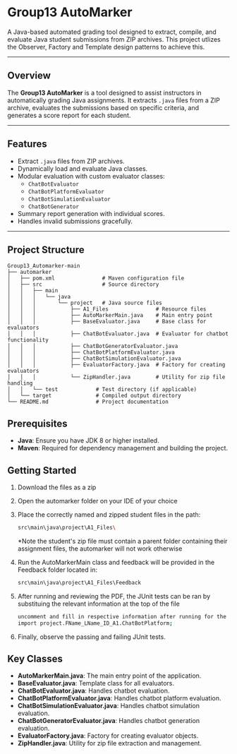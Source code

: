 # **Group13 AutoMarker**

A Java-based automated grading tool designed to extract, compile, and evaluate Java student submissions from ZIP archives. This project utlizes the Observer, Factory and Template design patterns to achieve this.

---

## **Overview**

The **Group13 AutoMarker** is a tool designed to assist instructors in automatically grading Java assignments. It extracts `.java` files from a ZIP archive, evaluates the submissions based on specific criteria, and generates a score report for each student.

---

## **Features**

- Extract `.java` files from ZIP archives.
- Dynamically load and evaluate Java classes.
- Modular evaluation with custom evaluator classes:
  - `ChatBotEvaluator`
  - `ChatBotPlatformEvaluator`
  - `ChatBotSimulationEvaluator`
  - `ChatBotGenerator`
- Summary report generation with individual scores.
- Handles invalid submissions gracefully.

---

## Project Structure

```
Group13_Automarker-main
├── automarker
│   ├── pom.xml               # Maven configuration file
│   ├── src                   # Source directory
│   │   ├── main
│   │   │   └── java
│   │   │       └── project   # Java source files
│   │   │           ├── A1_Files               # Resource files
│   │   │           ├── AutoMarkerMain.java    # Main entry point
│   │   │           ├── BaseEvaluator.java     # Base class for evaluators
│   │   │           ├── ChatBotEvaluator.java  # Evaluator for chatbot functionality
│   │   │           ├── ChatBotGeneratorEvaluator.java
│   │   │           ├── ChatBotPlatformEvaluator.java
│   │   │           ├── ChatBotSimulationEvaluator.java
│   │   │           ├── EvaluatorFactory.java  # Factory for creating evaluators
│   │   │           └── ZipHandler.java        # Utility for zip file handling
│   │   └── test            # Test directory (if applicable)
│   └── target              # Compiled output directory
└── README.md               # Project documentation
```

## Prerequisites

- **Java**: Ensure you have JDK 8 or higher installed.
- **Maven**: Required for dependency management and building the project.

## Getting Started

1. Download the files as a zip


2. Open the automarker folder on your IDE of your choice


3. Place the correctly named and zipped student files in the path:

   ```bash
   src\main\java\project\A1_Files\
   ```
   *Note the student's zip file must contain a parent folder containing their assignment files, the automarker will not work otherwise

   
5. Run the AutoMarkerMain class and feedback will be provided in the Feedback folder located in:

   ```bash
   src\main\java\project\A1_Files\Feedback
   ```
6. After running and reviewing the PDF, the JUnit tests can be ran by substituing the relevant information at the top of the file

   ```bash
   uncomment and fill in respective information after running for the first time for the extraction and evaluation
   import project.FName_LName_ID_A1.ChatBotPlatform;
   ```
7. Finally, observe the passing and failing JUnit tests.
## Key Classes

- **AutoMarkerMain.java**: The main entry point of the application.
- **BaseEvaluator.java**: Template class for all evaluators.
- **ChatBotEvaluator.java**: Handles chatbot evaluation.
- **ChatBotPlatformEvaluator.java**: Handles chatbot platform evaluation.
- **ChatBotSimulationEvaluator.java**: Handles chatbot simulation evaluation.
- **ChatBotGeneratorEvaluator.java**: Handles chatbot generation evaluation.
- **EvaluatorFactory.java**: Factory for creating evaluator objects.
- **ZipHandler.java**: Utility for zip file extraction and management.
